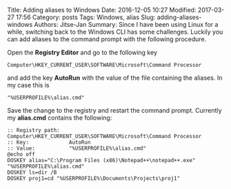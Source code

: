 Title: Adding aliases to Windows
Date: 2016-12-05 10:27
Modified: 2017-03-27 17:56
Category: posts
Tags: Windows, alias
Slug: adding-aliases-windows
Authors: Jitse-Jan
Summary: Since I have been using Linux for a while, switching back to the Windows CLI has some challenges. Luckily you can add aliases to the command prompt with the following procedure.

Open the __Registry Editor__ and go to the following key

``` 
Computer\HKEY_CURRENT_USER\SOFTWARE\Microsoft\Command Processor
```

and add the key __AutoRun__ with the value of the file containing the aliases. In my case this is 
```
"%USERPROFILE%\alias.cmd"
```

Save the change to the registry and restart the command prompt. Currently my __alias.cmd__ contains the following:

```
:: Registry path:	Computer\HKEY_CURRENT_USER\SOFTWARE\Microsoft\Command Processor
:: Key: 			AutoRun
:: Value: 			"%USERPROFILE%\alias.cmd"
@echo off
DOSKEY alias="C:\Program Files (x86)\Notepad++\notepad++.exe" "%USERPROFILE%\alias.cmd"
DOSKEY ls=dir /B
DOSKEY proj1=cd "%USERPROFILE%\Documents\Projects\proj1"
```